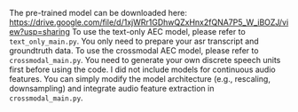 The pre-trained model can be downloaded here: https://drive.google.com/file/d/1xjWRr1GDhwQZxHnx2fQNA7P5_W_iBOZJ/view?usp=sharing
To use the text-only AEC model, please refer to ``text_only_main.py``. You only need to prepare your asr transcript and groundtruth data.
To use the crossmodal AEC model, please refer to ``crossmodal_main.py``. You need to generate your own discrete speech units first before using the code.
I did not include models for continuous audio features. You can simply modify the model architecture (e.g., rescaling, downsampling) and integrate audio feature extraction in ``crossmodal_main.py``.
